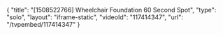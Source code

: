 {
    "title": "[1508522766] Wheelchair Foundation 60 Second Spot",
    "type": "solo",
    "layout": "iframe-static",
    "videoId": "117414347",
    "url": "\/tvpembed\/117414347"
}